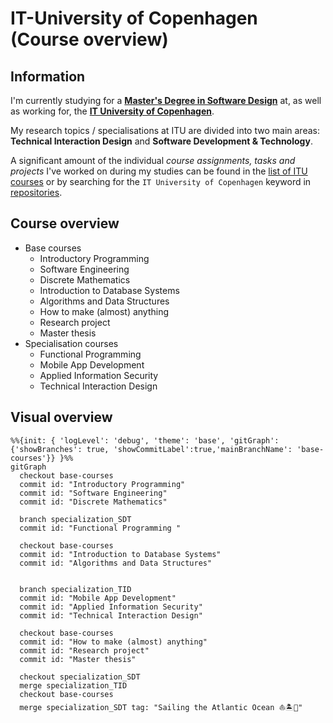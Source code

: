 # IT-University of Copenhagen (Course overview)
## Information
I'm currently studying for a [**Master's Degree in Software Design**](https://en.itu.dk/Programmes/MSc-Programmes/Software-Design#specialisations) at, as well as working for, the [**IT University of Copenhagen**](http://en.itu.dk). 

My research topics / specialisations at ITU are divided into two main areas: **Technical Interaction Design** and **Software Development & Technology**. 

A significant amount of the individual *course assignments, tasks and projects* I've worked on during my studies can be found in the [list of ITU courses](https://github.com/stars/sebastianromano/lists/itu) or by searching for the `IT University of Copenhagen` keyword in [repositories](https://github.com/sebastianromano?tab=repositories&q=IT+University+of+Copenhagen&type=&language=&sort=).

## Course overview
- Base courses
    - Introductory Programming
    - Software Engineering
    - Discrete Mathematics
    - Introduction to Database Systems
    - Algorithms and Data Structures
    - How to make (almost) anything
    - Research project
    - Master thesis
- Specialisation courses
    - Functional Programming
    - Mobile App Development
    - Applied Information Security
    - Technical Interaction Design

## Visual overview
```mermaid
%%{init: { 'logLevel': 'debug', 'theme': 'base', 'gitGraph': {'showBranches': true, 'showCommitLabel':true,'mainBranchName': 'base-courses'}} }%%
gitGraph
  checkout base-courses
  commit id: "Introductory Programming"
  commit id: "Software Engineering"
  commit id: "Discrete Mathematics"

  branch specialization_SDT
  commit id: "Functional Programming "

  checkout base-courses
  commit id: "Introduction to Database Systems"
  commit id: "Algorithms and Data Structures"

  
  branch specialization_TID
  commit id: "Mobile App Development"
  commit id: "Applied Information Security"
  commit id: "Technical Interaction Design"

  checkout base-courses
  commit id: "How to make (almost) anything"
  commit id: "Research project"
  commit id: "Master thesis"

  checkout specialization_SDT
  merge specialization_TID
  checkout base-courses
  merge specialization_SDT tag: "Sailing the Atlantic Ocean ⛵️🏝🍹"
```